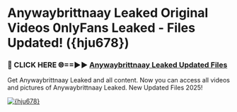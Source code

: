 # Anywaybrittnaay Leaked Original Videos 0nlyFans Leaked - Files Updated! ({hju678})

<h3>🔴 CLICK HERE 🌐==►► <a href="https://tinyurl.com/ms9xzufz" rel="nofollow">Anywaybrittnaay Leaked Updated Files</a></h3>

Get Anywaybrittnaay Leaked and all content. Now you can access all videos and pictures of Anywaybrittnaay Leaked. New Updated Files 2025!

[![{hju678}](https://i.imgur.com/PQ7UWWw.gif)](https://tinyurl.com/ms9xzufz)